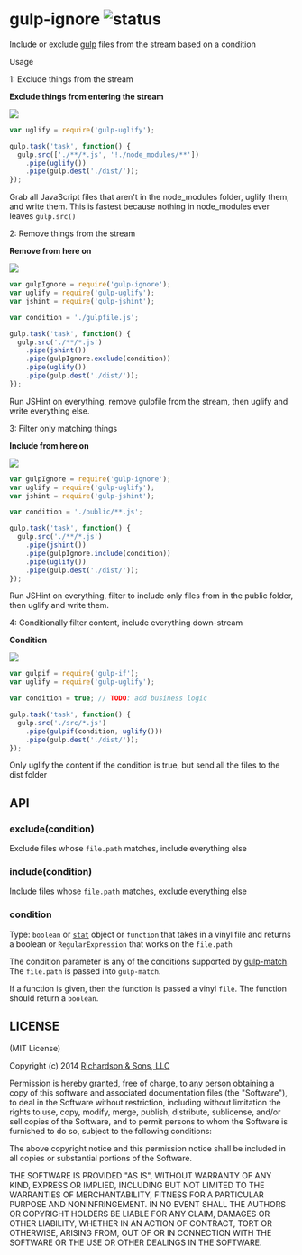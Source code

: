 gulp-ignore ![status](https://secure.travis-ci.org/robrich/gulp-ignore.png?branch=master)
===========

Include or exclude [gulp](https://github.com/gulpjs/gulp) files from the stream based on a condition

Usage

1: Exclude things from the stream

**Exclude things from entering the stream**

![][glob]

```javascript
var uglify = require('gulp-uglify');

gulp.task('task', function() {
  gulp.src(['./**/*.js', '!./node_modules/**'])
    .pipe(uglify())
    .pipe(gulp.dest('./dist/'));
});
```

Grab all JavaScript files that aren't in the node_modules folder, uglify them, and write them.
This is fastest because nothing in node_modules ever leaves `gulp.src()`


2: Remove things from the stream

**Remove from here on**

![][exclude]

```javascript
var gulpIgnore = require('gulp-ignore');
var uglify = require('gulp-uglify');
var jshint = require('gulp-jshint');

var condition = './gulpfile.js';

gulp.task('task', function() {
  gulp.src('./**/*.js')
    .pipe(jshint())
    .pipe(gulpIgnore.exclude(condition))
    .pipe(uglify())
    .pipe(gulp.dest('./dist/'));
});
```

Run JSHint on everything, remove gulpfile from the stream, then uglify and write everything else.

3: Filter only matching things

**Include from here on**

![][include]

```javascript
var gulpIgnore = require('gulp-ignore');
var uglify = require('gulp-uglify');
var jshint = require('gulp-jshint');

var condition = './public/**.js';

gulp.task('task', function() {
  gulp.src('./**/*.js')
    .pipe(jshint())
    .pipe(gulpIgnore.include(condition))
    .pipe(uglify())
    .pipe(gulp.dest('./dist/'));
});
```

Run JSHint on everything, filter to include only files from in the public folder, then uglify and write them.


4: Conditionally filter content, include everything down-stream

**Condition**

![][condition]

```javascript
var gulpif = require('gulp-if');
var uglify = require('gulp-uglify');

var condition = true; // TODO: add business logic

gulp.task('task', function() {
  gulp.src('./src/*.js')
    .pipe(gulpif(condition, uglify()))
    .pipe(gulp.dest('./dist/'));
});
```
Only uglify the content if the condition is true, but send all the files to the dist folder


API
---

### exclude(condition)

Exclude files whose `file.path` matches, include everything else

### include(condition)

Include files whose `file.path` matches, exclude everything else

### condition

Type: `boolean` or [`stat`](http://nodejs.org/api/fs.html#fs_class_fs_stats) object or `function` that takes in a vinyl file and returns a boolean or `RegularExpression` that works on the `file.path`

The condition parameter is any of the conditions supported by [gulp-match](https://github.com/robrich/gulp-match).  The `file.path` is passed into `gulp-match`.

If a function is given, then the function is passed a vinyl `file`. The function should return a `boolean`.


LICENSE
-------

(MIT License)

Copyright (c) 2014 [Richardson & Sons, LLC](http://richardsonandsons.com/)

Permission is hereby granted, free of charge, to any person obtaining
a copy of this software and associated documentation files (the
"Software"), to deal in the Software without restriction, including
without limitation the rights to use, copy, modify, merge, publish,
distribute, sublicense, and/or sell copies of the Software, and to
permit persons to whom the Software is furnished to do so, subject to
the following conditions:

The above copyright notice and this permission notice shall be
included in all copies or substantial portions of the Software.

THE SOFTWARE IS PROVIDED "AS IS", WITHOUT WARRANTY OF ANY KIND,
EXPRESS OR IMPLIED, INCLUDING BUT NOT LIMITED TO THE WARRANTIES OF
MERCHANTABILITY, FITNESS FOR A PARTICULAR PURPOSE AND
NONINFRINGEMENT. IN NO EVENT SHALL THE AUTHORS OR COPYRIGHT HOLDERS BE
LIABLE FOR ANY CLAIM, DAMAGES OR OTHER LIABILITY, WHETHER IN AN ACTION
OF CONTRACT, TORT OR OTHERWISE, ARISING FROM, OUT OF OR IN CONNECTION
WITH THE SOFTWARE OR THE USE OR OTHER DEALINGS IN THE SOFTWARE.

[condition]: https://rawgithub.com/robrich/gulp-ignore/master/img/condition.svg
[ternary]: https://rawgithub.com/robrich/gulp-ignore/master/img/ternary.svg
[exclude]: https://rawgithub.com/robrich/gulp-ignore/master/img/exclude.svg
[include]: https://rawgithub.com/robrich/gulp-ignore/master/img/include.svg
[glob]: https://rawgithub.com/robrich/gulp-ignore/master/img/glob.svg
